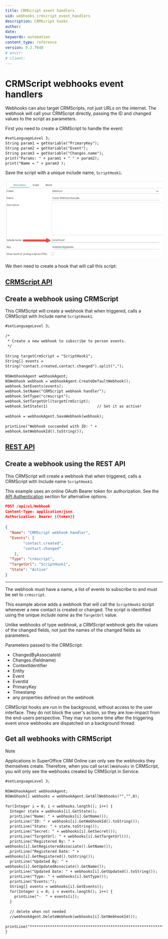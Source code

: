 ```yaml
---
title: CRMScript event handlers
uid: webhooks_crmscript_event_handlers
description: CRMScript hooks
author:
date:
keywords: automation
content_type: reference
version: 9.2.7648
# envir:
# client:
---
```


# CRMScript webhooks event handlers

Webhooks can also target CRMScripts, not just URLs on the internet. The webhook will call your CRMScript directly, passing the ID and changed values to the script as parameters.

First you need to create a CRMScript to handle the event:

```crmscript
#setLanguageLevel 3;
String param1 = getVariable("PrimaryKey");
String param2 = getVariable("Event");
String param3 = getVariable("Changes.name");
print("Params: " + param1 + " " + param2);
print("Name = " + param3 );
```

Save the script with a unique include name, `ScriptHook1`.

![include-name][include-img]

We then need to create a hook that will call this script:

<!-- markdownlint-disable MD051 -->
## [CRMScript API](#tab/Webhook-CRMScript)

## Create a webhook using CRMScript

This CRMScript will create a webhook that when triggered, calls a CRMScript with Include name `ScriptHook1`.

```crmscript
#setLanguageLevel 3;

/*
 * Create a new webhook to subscribe to person events.
 */

String targetCrmScript = "ScriptHook1";
String[] events = String("contact.created,contact.changed").split(",");

NSWebhookAgent webhookAgent;
NSWebhook webhook = webhookAgent.CreateDefaultWebhook();
webhook.SetEvents(events);
webhook.SetName("CRMScript webhook handler");
webhook.SetType("crmscript");
webhook.SetTargetUrl(targetCrmScript);
webhook.SetState(1)                      // Set it as active!

webhook = webhookAgent.SaveWebhook(webhook);

printLine("Webhook succeeded with ID: " + webhook.GetWebhookId().toString());
```

## [REST API](#tab/Webhook-REST)

## Create a webhook using the REST API

This CRMScript will create a webhook that when triggered, calls a CRMScript with Include name `ScriptHook1`.

This example uses an online OAuth Bearer token for authorization. See the [API Authentication][1] section for alternative options.

``` json
POST /api/v1/Webhook
Content-Type: application/json
Authorization: Bearer {{token}}

{
  "Name": "CRMScript webhook handler",
  "Events": [
        "contact.created",
        "contact.changed"
    ],
  "Type": "crmscript",
  "TargetUrl": "ScriptHook1",
  "State": "Active"
}
```

***
<!-- markdownlint-restore -->

The webhook must have a name, a list of events to subscribe to and must be set to `crmscript`.

This example above adds a webhook that will call the `ScriptHook1` script whenever a new contact is created or changed. The script is identified using the unique *include name* as the `TargetUrl` value.

Unlike webhooks of type *webhook*, a *CRMScript* webhook gets the values of the changed fields, not just the names of the changed fields as parameters.

Parameters passed to the CRMScript:

* ChangedByAssociateId
* Changes.(fieldname)
* ContextIdentifier
* Entity
* Event
* EventId
* PrimaryKey
* Timestamp
* any properties defined on the webhook

CRMScript hooks are run in the background, without access to the user interface. They do not block the user's action, so they are low-impact from the end-users perspective. They may run some time after the triggering event since webhooks are dispatched on a background thread.

## Get all webhooks with CRMScript

> [!NOTE]
> Applications in SuperOffice CRM Online can only see the webhooks they themselves create. Therefore, when you call `GetAllWebhooks` in CRMScript, you will only see the webhooks created by CRMScript in Service.

```crmscript
#setLanguageLevel 3;

NSWebhookAgent webhookAgent;
NSWebhook[] webhooks = webhookAgent.GetAllWebhooks("","",0);

for(Integer i = 0; i < webhooks.length(); i++) {
  Integer state = webhooks[i].GetState();
  printLine("Name: " + webhooks[i].GetName());
  printLine("ID: " + webhooks[i].GetWebhookId().toString());
  printLine("State: " + state.toString());
  printLine("Secret: " + webhooks[i].GetSecret());
  printLine("TargetUrl: " + webhooks[i].GetTargetUrl());
  printLine("Registered By: " + webhooks[i].GetRegisteredAssociate().GetName());
  printLine("Registered Date: " + webhooks[i].GetRegistered().toString());
  printLine("Updated By: " + webhooks[i].GetUpdatedAssociate().GetName());
  printLine("Updated Date: " + webhooks[i].GetUpdated().toString());
  printLine("Type: " + webhooks[i].GetType());
  printLine("Events:");
  String[] events = webhooks[i].GetEvents();
  for(Integer i = 0; i < events.length(); i++) {
    printLine("-  " + events[i]);
  }

  // delete when not needed
  //webhookAgent.DeleteWebhook(webhooks[i].GetWebhookId());
  printLine("****************************************************************");
}
```

<!-- referenced links -->

[1]: ../../api/authentication/overview.md

<!-- referenced images -->

[include-img]: media/webhook-include-name.png
